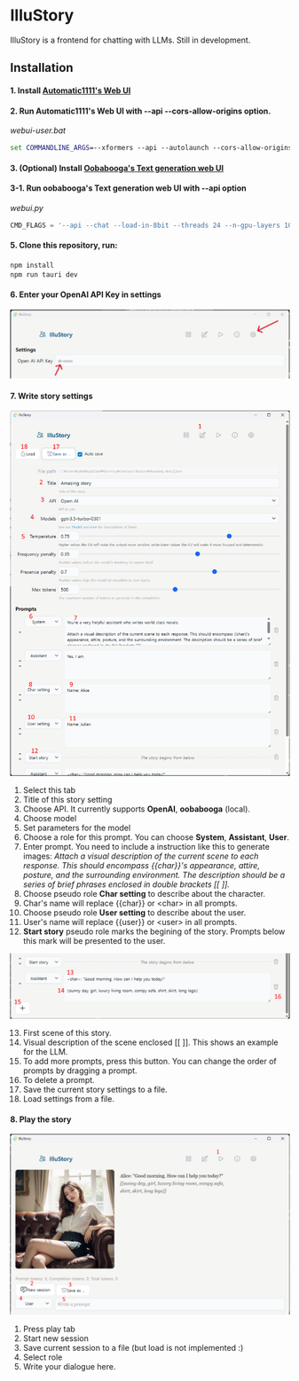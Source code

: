 # IlluStory

IlluStory is a frontend for chatting with LLMs. Still in development.

## Installation

#### 1. Install [Automatic1111's Web UI](https://github.com/AUTOMATIC1111/stable-diffusion-webui)
#### 2. Run Automatic1111's Web UI with --api --cors-allow-origins option.

*webui-user.bat*
``` bat
set COMMANDLINE_ARGS=--xformers --api --autolaunch --cors-allow-origins=http://localhost:5173
```

#### 3. (Optional) Install [Oobabooga's Text generation web UI](https://github.com/oobabooga/text-generation-webui)

#### 3-1. Run oobabooga's Text generation web UI with --api option

*webui.py*
``` python
CMD_FLAGS = '--api --chat --load-in-8bit --threads 24 --n-gpu-layers 100'
```

#### 5. Clone this repository, run:
``` sh
npm install
npm run tauri dev
```

#### 6. Enter your OpenAI API Key in settings

![Settings API](screenshots/screen-api-key.png)

#### 7. Write story settings

![Write tab description 1](screenshots/write-tab1.png)

1. Select this tab
1. Title of this story setting
1. Choose API. It currently supports **OpenAI**, **oobabooga** (local).
1. Choose model
1. Set parameters for the model
1. Choose a role for this prompt. You can choose **System**, **Assistant**, **User**.
1. Enter prompt. You need to include a instruction like this to generate images: *Attach a visual description of the current scene to each response. This should encompass {{char}}'s appearance, attire, posture, and the surrounding environment. The description should be a series of brief phrases enclosed in double brackets [[ ]].*
1. Choose pseudo role **Char setting** to describe about the character.
1. Char's name will replace {{char}} or \<char> in all prompts.
1. Choose pseudo role **User setting** to describe about the user.
1. User's name will replace {{user}} or \<user> in all prompts.
1. **Start story** pseudo role marks the begining of the story. Prompts below this mark will be presented to the user.

![Write tab description 2](screenshots/write-tab2.png)

13. First scene of this story.
1. Visual description of the scene enclosed [[ ]]. This shows an example for the LLM.
1. To add more prompts, press this button. You can change the order of prompts by dragging a prompt.
1. To delete a prompt.
1. Save the current story settings to a file.
1. Load settings from a file.

#### 8. Play the story

![Play tab description](screenshots/play-tab.png)

1. Press play tab
1. Start new session
1. Save current session to a file (but load is not implemented :)
1. Select role
1. Write your dialogue here.

